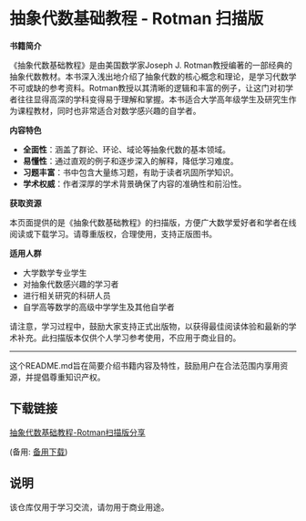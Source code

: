 # 抽象代数基础教程 - Rotman 扫描版

**书籍简介**

《抽象代数基础教程》是由美国数学家Joseph J. Rotman教授编著的一部经典的抽象代数教材。本书深入浅出地介绍了抽象代数的核心概念和理论，是学习代数学不可或缺的参考资料。Rotman教授以其清晰的逻辑和丰富的例子，让这门对初学者往往显得高深的学科变得易于理解和掌握。本书适合大学高年级学生及研究生作为课程教材，同时也非常适合对数学感兴趣的自学者。

**内容特色**

- **全面性**：涵盖了群论、环论、域论等抽象代数的基本领域。
- **易懂性**：通过直观的例子和逐步深入的解释，降低学习难度。
- **习题丰富**：书中包含大量练习题，有助于读者巩固所学知识。
- **学术权威**：作者深厚的学术背景确保了内容的准确性和前沿性。

**获取资源**

本页面提供的是《抽象代数基础教程》的扫描版，方便广大数学爱好者和学者在线阅读或下载学习。请尊重版权，合理使用，支持正版图书。

**适用人群**

- 大学数学专业学生
- 对抽象代数感兴趣的学习者
- 进行相关研究的科研人员
- 自学高等数学的高级中学学生及其他自学者

请注意，学习过程中，鼓励大家支持正式出版物，以获得最佳阅读体验和最新的学术补充。此扫描版本仅供个人学习参考使用，不应用于商业目的。

---

这个README.md旨在简要介绍书籍内容及特性，鼓励用户在合法范围内享用资源，并提倡尊重知识产权。

## 下载链接
[抽象代数基础教程-Rotman扫描版分享](https://pan.quark.cn/s/69378a842f8c) 

(备用: [备用下载](https://pan.baidu.com/s/1IjVPpIt_CLLW_Ids4_-9oQ?pwd=1234))

## 说明

该仓库仅用于学习交流，请勿用于商业用途。
